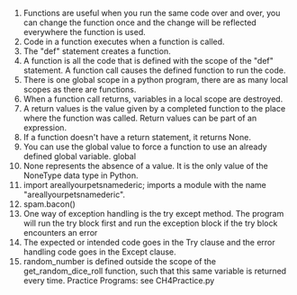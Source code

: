 1. Functions are useful when you run the same code over and
over, you can change the function once and the change will be
reflected everywhere the function is used.
2. Code in a function executes when a function is called.
3. The "def" statement creates a function.
4. A function is all the code that is defined with the scope of
the "def" statement. A function call causes the defined function
to run the code.
5. There is one global scope in a python program, there are as
many local scopes as there are functions.
6. When a function call returns, variables in a local scope are
destroyed.
7. A return values is the value given by a completed function
to the place where the function was called. Return values can be 
part of an expression.
8. If a function doesn't have a return statement, it returns
None.
9. You can use the global value to force a function to use an
already defined global variable. global <variableName>
10. None represents the absence of a value. It is the only value
of the NoneType data type in Python.
11. import areallyourpetsnamederic; imports a module with the
name "areallyourpetsnamederic".
12. spam.bacon()
13. One way of exception handling is the try except method. The
program will run the try block first and run the exception
block if the try block encounters an error
14. The expected or intended code goes in the Try clause and the 
error handling code goes in the Except clause.
15. random_number is defined outside the scope of the
get_random_dice_roll function, such that this same variable is
returned every time.
Practice Programs: see CH4Practice.py